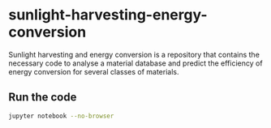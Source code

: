 # sunlight-harvesting-energy-conversion

Sunlight harvesting and energy conversion is a repository that contains the necessary code to analyse a material database and predict the efficiency of energy conversion for several classes of materials.

## Run the code

```bash
jupyter notebook --no-browser
```